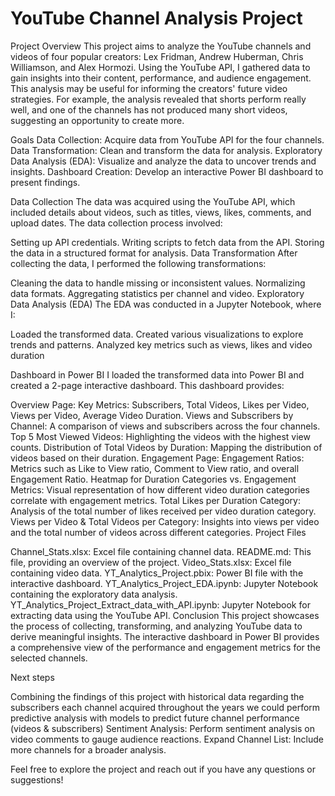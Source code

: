 # YouTube Channel Analysis Project
 
Project Overview
This project aims to analyze the YouTube channels and videos of four popular creators: Lex Fridman, Andrew Huberman, Chris Williamson, and Alex Hormozi. Using the YouTube API, I gathered data to gain insights into their content, performance, and audience engagement. This analysis may be useful for informing the creators' future video strategies. For example, the analysis revealed that shorts perform really well, and one of the channels has not produced many short videos, suggesting an opportunity to create more.

Goals
Data Collection: Acquire data from YouTube API for the four channels.
Data Transformation: Clean and transform the data for analysis.
Exploratory Data Analysis (EDA): Visualize and analyze the data to uncover trends and insights.
Dashboard Creation: Develop an interactive Power BI dashboard to present findings.

Data Collection
The data was acquired using the YouTube API, which included details about videos, such as titles, views, likes, comments, and upload dates. The data collection process involved:

Setting up API credentials.
Writing scripts to fetch data from the API.
Storing the data in a structured format for analysis.
Data Transformation
After collecting the data, I performed the following transformations:

Cleaning the data to handle missing or inconsistent values.
Normalizing data formats.
Aggregating statistics per channel and video.
Exploratory Data Analysis (EDA)
The EDA was conducted in a Jupyter Notebook, where I:

Loaded the transformed data.
Created various visualizations to explore trends and patterns.
Analyzed key metrics such as views, likes and video duration

Dashboard in Power BI
I loaded the transformed data into Power BI and created a 2-page interactive dashboard. This dashboard provides:

Overview Page:
Key Metrics: Subscribers, Total Videos, Likes per Video, Views per Video, Average Video Duration.
Views and Subscribers by Channel: A comparison of views and subscribers across the four channels.
Top 5 Most Viewed Videos: Highlighting the videos with the highest view counts.
Distribution of Total Videos by Duration: Mapping the distribution of videos based on their duration.
Engagement Page:
Engagement Ratios: Metrics such as Like to View ratio, Comment to View ratio, and overall Engagement Ratio.
Heatmap for Duration Categories vs. Engagement Metrics: Visual representation of how different video duration categories correlate with engagement metrics.
Total Likes per Duration Category: Analysis of the total number of likes received per video duration category.
Views per Video & Total Videos per Category: Insights into views per video and the total number of videos across different categories.
Project Files

Channel_Stats.xlsx: Excel file containing channel data.
README.md: This file, providing an overview of the project.
Video_Stats.xlsx: Excel file containing video data.
YT_Analytics_Project.pbix: Power BI file with the interactive dashboard.
YT_Analytics_Project_EDA.ipynb: Jupyter Notebook containing the exploratory data analysis.
YT_Analytics_Project_Extract_data_with_API.ipynb: Jupyter Notebook for extracting data using the YouTube API.
Conclusion
This project showcases the process of collecting, transforming, and analyzing YouTube data to derive meaningful insights. The interactive dashboard in Power BI provides a comprehensive view of the performance and engagement metrics for the selected channels.

Next steps

Combining the findings of this project with historical data regarding the subscribers each channel acquired throughout the years we could perform predictive analysis with models to predict future channel performance (videos & subscribers)
Sentiment Analysis: Perform sentiment analysis on video comments to gauge audience reactions.
Expand Channel List: Include more channels for a broader analysis.

Feel free to explore the project and reach out if you have any questions or suggestions!
